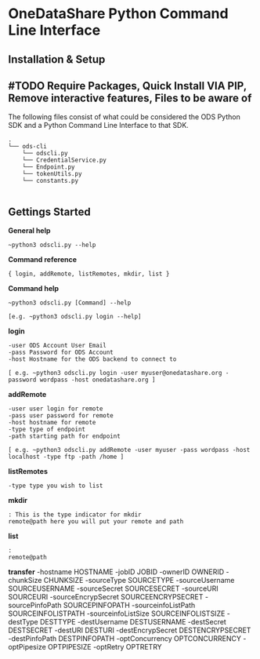 OneDataShare Python Command Line Interface
==========

Installation & Setup
-------
#TODO
**Require Packages,**
**Quick Install VIA PIP,**
**Remove interactive features,**
Files to be aware of
----
The following files consist of what could be considered the ODS Python SDK and a Python Command Line Interface to that SDK.

```
.
└── ods-cli
    └── odscli.py
    └── CredentialService.py
    └── Endpoint.py
    └── tokenUtils.py
    └── constants.py


```
Gettings Started
------
**General help**
```
~python3 odscli.py --help

```
**Command reference**
```
{ login, addRemote, listRemotes, mkdir, list }
```
**Command help**
```
~python3 odscli.py [Command] --help

[e.g. ~python3 odscli.py login --help]
```
**login**
```
-user ODS Account User Email
-pass Password for ODS Account
-host Hostname for the ODS backend to connect to

[ e.g. ~python3 odscli.py login -user myuser@onedatashare.org -password wordpass -host onedatashare.org ]

```
**addRemote**
```
-user user login for remote
-pass user password for remote
-host hostname for remote
-type type of endpoint
-path starting path for endpoint

[ e.g. ~python3 odscli.py addRemote -user myuser -pass wordpass -host localhost -type ftp -path /home ]
```
**listRemotes**
```
-type type you wish to list

```
**mkdir**
```
: This is the type indicator for mkdir
remote@path here you will put your remote and path

```
**list**
```
:
remote@path

```
**transfer**
-hostname HOSTNAME
-jobID JOBID
-ownerID OWNERID
-chunkSize CHUNKSIZE
-sourceType SOURCETYPE
-sourceUsername SOURCEUSERNAME
-sourceSecret SOURCESECRET
-sourceURI SOURCEURI
-sourceEncrypSecret SOURCEENCRYPSECRET
-sourcePinfoPath SOURCEPINFOPATH
-sourceinfoListPath SOURCEINFOLISTPATH
-sourceinfoListSize SOURCEINFOLISTSIZE
-destType DESTTYPE
-destUsername DESTUSERNAME
-destSecret DESTSECRET
-destURI DESTURI
-destEncrypSecret DESTENCRYPSECRET
-destPinfoPath DESTPINFOPATH
-optConcurrency OPTCONCURRENCY
-optPipesize OPTPIPESIZE 
-optRetry OPTRETRY
